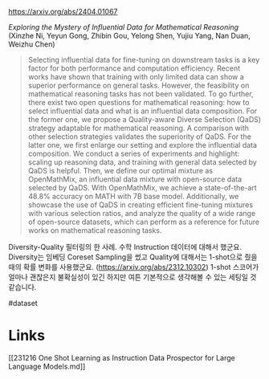 https://arxiv.org/abs/2404.01067

*Exploring the Mystery of Influential Data for Mathematical Reasoning* (Xinzhe Ni, Yeyun Gong, Zhibin Gou, Yelong Shen, Yujiu Yang, Nan Duan, Weizhu Chen)

> Selecting influential data for fine-tuning on downstream tasks is a key factor for both performance and computation efficiency. Recent works have shown that training with only limited data can show a superior performance on general tasks. However, the feasibility on mathematical reasoning tasks has not been validated. To go further, there exist two open questions for mathematical reasoning: how to select influential data and what is an influential data composition. For the former one, we propose a Quality-aware Diverse Selection (QaDS) strategy adaptable for mathematical reasoning. A comparison with other selection strategies validates the superiority of QaDS. For the latter one, we first enlarge our setting and explore the influential data composition. We conduct a series of experiments and highlight: scaling up reasoning data, and training with general data selected by QaDS is helpful. Then, we define our optimal mixture as OpenMathMix, an influential data mixture with open-source data selected by QaDS. With OpenMathMix, we achieve a state-of-the-art 48.8% accuracy on MATH with 7B base model. Additionally, we showcase the use of QaDS in creating efficient fine-tuning mixtures with various selection ratios, and analyze the quality of a wide range of open-source datasets, which can perform as a reference for future works on mathematical reasoning tasks.

Diversity-Quality 필터링의 한 사례. 수학 Instruction 데이터에 대해서 했군요. Diversity는 임베딩 Coreset Sampling을 썼고 Quality에 대해서는 1-shot으로 줬을 때의 확률 변화를 사용했군요. (https://arxiv.org/abs/2312.10302) 1-shot 스코어가 얼마나 괜찮은지 불확실성이 있긴 하지만 여튼 기본적으로 생각해볼 수 있는 세팅일 것 같습니다.

#dataset

# Links

[[231216 One Shot Learning as Instruction Data Prospector for Large Language Models.md]]